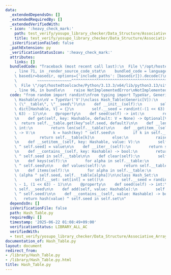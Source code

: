 ```yaml
---
data:
  _extendedDependsOn: []
  _extendedRequiredBy: []
  _extendedVerifiedWith:
  - icon: ':heavy_check_mark:'
    path: test_verify/yosupo_library_checker/Data_Structure/Associative_Array.test.py
    title: test_verify/yosupo_library_checker/Data_Structure/Associative_Array.test.py
  _isVerificationFailed: false
  _pathExtension: py
  _verificationStatusIcon: ':heavy_check_mark:'
  attributes:
    links: []
  bundledCode: "Traceback (most recent call last):\n  File \"/opt/hostedtoolcache/Python/3.13.3/x64/lib/python3.13/site-packages/onlinejudge_verify/documentation/build.py\"\
    , line 71, in _render_source_code_stat\n    bundled_code = language.bundle(stat.path,\
    \ basedir=basedir, options={'include_paths': [basedir]}).decode()\n          \
    \         ~~~~~~~~~~~~~~~^^^^^^^^^^^^^^^^^^^^^^^^^^^^^^^^^^^^^^^^^^^^^^^^^^^^^^^^^^^^^^^^^^\n\
    \  File \"/opt/hostedtoolcache/Python/3.13.3/x64/lib/python3.13/site-packages/onlinejudge_verify/languages/python.py\"\
    , line 96, in bundle\n    raise NotImplementedError\nNotImplementedError\n"
  code: "from random import randint\nfrom typing import TypeVar, Generic, Optional,\
    \ Hashable\n\nV = TypeVar('V')\nclass Hash_Table(Generic[V]):\n    __slots__ =\
    \ (\"__table\", \"__seed\")\n\n    def __init__(self):\n        self.__table:\
    \ dict[Hashable, V] = {}\n        self.__seed = randint(-(1 << 63) - 1, (1 <<\
    \ 63) - 1)\n\n    @property\n    def seed(self) -> int:\n        return self.__seed\n\
    \n    def get(self, key: Hashable, default: V = None) -> Optional[V]:\n      \
    \  return self.__table.get(key^self.seed, default)\n\n    def __len__(self) ->\
    \ int:\n        return len(self.__table)\n\n    def __getitem__(self, key: Hashable)\
    \ -> V:\n        k = hash(key) ^ self.seed\n        if k in self.__table:\n  \
    \          return self.__table[k]\n        else:\n            raise KeyError(key)\n\
    \n    def __setitem__(self, key: Hashable, value: V):\n        self.__table[hash(key)\
    \ ^ self.seed] = value\n\n    def __iter__(self):\n        return self.keys()\n\
    \n    def __contains__(self, key: Hashable) -> bool:\n        return hash(key)\
    \ ^ self.seed in self.__table\n\n    def clear(self):\n        self.__table.clear()\n\
    \n    def keys(self):\n        for alpha in self.__table:\n            yield alpha\
    \ ^ self.seed\n\n    def values(self):\n        return self.__table.values()\n\
    \n    def items(self):\n        for alpha in self.__table:\n            yield\
    \ (alpha ^ self.seed, self.__table[alpha])\n\nclass Hash_Set:\n    def __init__(self):\n\
    \        self.__set: set[int] = set()\n        self.__seed = randint(-(1 << 63)\
    \ - 1, (1 << 63) - 1)\n\n    @property\n    def seed(self) -> int:\n        return\
    \ self.__seed\n\n    def add(self, value: Hashable):\n        self.__set.add(hash(value)\
    \ ^ self.seed)\n\n    def __contains__(self, value: Hashable) -> bool:\n     \
    \   return hash(value) ^ self.seed in self.set\n"
  dependsOn: []
  isVerificationFile: false
  path: Hash_Table.py
  requiredBy: []
  timestamp: '2025-06-22 01:08:49+09:00'
  verificationStatus: LIBRARY_ALL_AC
  verifiedWith:
  - test_verify/yosupo_library_checker/Data_Structure/Associative_Array.test.py
documentation_of: Hash_Table.py
layout: document
redirect_from:
- /library/Hash_Table.py
- /library/Hash_Table.py.html
title: Hash_Table.py
---
```

